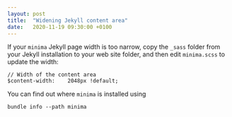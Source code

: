 ```yaml
---
layout: post
title:  "Widening Jekyll content area"
date:   2020-11-19 09:30:00 +0100
---
```


If your `minima` Jekyll page width is too narrow, copy the `_sass` folder from your Jekyll installation to your web site folder, and then edit `minima.scss` to update the width:

```
// Width of the content area
$content-width:    2048px !default;
```

You can find out where `minima` is installed using

```
bundle info --path minima
```